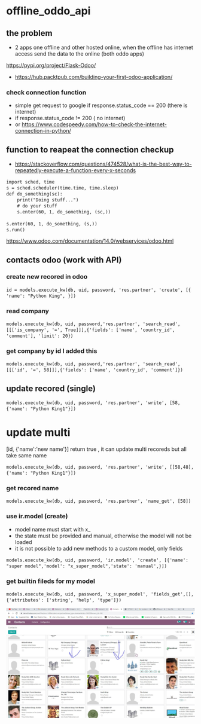 # offline_oddo_api

## the problem
* 2 apps one offline and other hosted online, when the offline has internet access send the data to the online (both oddo apps)

https://pypi.org/project/Flask-Odoo/



* https://hub.packtpub.com/building-your-first-odoo-application/


### check connection function
* simple get request to google if response.status_code == 200 (there is internet)
* if response.status_code != 200 ( no internet)
* or https://www.codespeedy.com/how-to-check-the-internet-connection-in-python/


## function to reapeat the connection checkup

* https://stackoverflow.com/questions/474528/what-is-the-best-way-to-repeatedly-execute-a-function-every-x-seconds
```
import sched, time
s = sched.scheduler(time.time, time.sleep)
def do_something(sc): 
    print("Doing stuff...")
    # do your stuff
    s.enter(60, 1, do_something, (sc,))

s.enter(60, 1, do_something, (s,))
s.run()
```

https://www.odoo.com/documentation/14.0/webservices/odoo.html

## contacts odoo (work with API)

### create new recored in odoo 
```
id = models.execute_kw(db, uid, password, 'res.partner', 'create', [{ 'name': "Python King", }])
```

### read company

```
models.execute_kw(db, uid, password,'res.partner', 'search_read',[[['is_company', '=', True]]],{'fields': ['name', 'country_id', 'comment'], 'limit': 20})
```

### get company by id I added this

```
models.execute_kw(db, uid, password,'res.partner', 'search_read',[[['id', '=', 58]]],{'fields': ['name', 'country_id', 'comment']})
```

## update recored (single)
```
models.execute_kw(db, uid, password, 'res.partner', 'write', [58, {'name': "Python King1"}])
```

# update multi
[id, {'name':'new name'}] return true , it can update multi recoreds but all take same name

```
models.execute_kw(db, uid, password, 'res.partner', 'write', [[58,48], {'name': "Python King1"}])
```

### get recored name
```
models.execute_kw(db, uid, password, 'res.partner', 'name_get', [58])
```
### use ir.model (create)

* model name must start with x_
* the state must be provided and manual, otherwise the model will not be loaded
* it is not possible to add new methods to a custom model, only fields


```
models.execute_kw(db, uid, password, 'ir.model', 'create', [{'name': "super model",'model': "x_super_model",'state': 'manual',}])
```

### get builtin fileds for my model

```
models.execute_kw(db, uid, password, 'x_super_model', 'fields_get',[], {'attributes': ['string', 'help', 'type']})
```


!['my own odoo api calls'](https://github.com/MahmoudHegazi/offline_oddo_api/blob/main/myodoo.JPG?raw=true)
